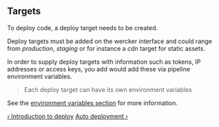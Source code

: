 ## Targets

To deploy code, a deploy target needs to be created.

Deploy targets must be added on the wercker interface and could range
from *production*, *staging* or for instance a *cdn* target for static
assets.

In order to supply deploy targets with information such as tokens, IP
addresses or access keys, you add would add these via pipeline
environment variables.

> Each deploy target can have its own environment variables

See the [environment variables section](/learn/pipelines/03_using-env-vars.html) for more information.

[&lsaquo; Introduction to deploy](/learn/deploy/01_introduction.html "nav previous deploy")
[Auto deployment &rsaquo;](/learn/deploy/03_auto-deployment.html "nav next deploy")
